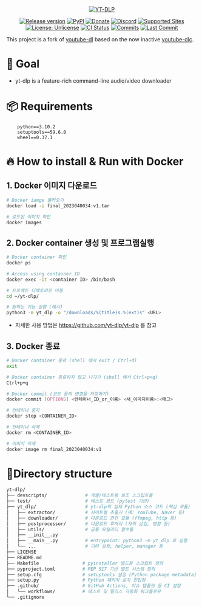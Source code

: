 <!-- MANPAGE: BEGIN EXCLUDED SECTION -->
<div align="center">

[![YT-DLP](https://raw.githubusercontent.com/yt-dlp/yt-dlp/master/.github/banner.svg)](#readme)

[![Release version](https://img.shields.io/github/v/release/yt-dlp/yt-dlp?color=brightgreen&label=Download&style=for-the-badge)](#installation "Installation")
[![PyPI](https://img.shields.io/badge/-PyPI-blue.svg?logo=pypi&labelColor=555555&style=for-the-badge)](https://pypi.org/project/yt-dlp "PyPI")
[![Donate](https://img.shields.io/badge/_-Donate-red.svg?logo=githubsponsors&labelColor=555555&style=for-the-badge)](Collaborators.md#collaborators "Donate")
[![Discord](https://img.shields.io/discord/807245652072857610?color=blue&labelColor=555555&label=&logo=discord&style=for-the-badge)](https://discord.gg/H5MNcFW63r "Discord")
[![Supported Sites](https://img.shields.io/badge/-Supported_Sites-brightgreen.svg?style=for-the-badge)](supportedsites.md "Supported Sites")
[![License: Unlicense](https://img.shields.io/badge/-Unlicense-blue.svg?style=for-the-badge)](LICENSE "License")
[![CI Status](https://img.shields.io/github/actions/workflow/status/yt-dlp/yt-dlp/core.yml?branch=master&label=Tests&style=for-the-badge)](https://github.com/yt-dlp/yt-dlp/actions "CI Status")
[![Commits](https://img.shields.io/github/commit-activity/m/yt-dlp/yt-dlp?label=commits&style=for-the-badge)](https://github.com/yt-dlp/yt-dlp/commits "Commit History")
[![Last Commit](https://img.shields.io/github/last-commit/yt-dlp/yt-dlp/master?label=&style=for-the-badge&display_timestamp=committer)](https://github.com/yt-dlp/yt-dlp/pulse/monthly "Last activity")

</div>
<!-- MANPAGE: END EXCLUDED SECTION -->

This project is a fork of [youtube-dl](https://github.com/ytdl-org/youtube-dl) based on the now inactive [youtube-dlc](https://github.com/blackjack4494/yt-dlc).

# 🎯 Goal

* yt-dlp is a feature-rich command-line audio/video downloader

# 📦 Requirements

```console
    python==3.10.2
    setuptools==59.6.0
    wheel==0.37.1
```

# 🔥 How to install & Run with Docker

## 1. Docker 이미지 다운로드

```bash
# Docker iamge 불러오기
docker load -i final_2023040034:v1.tar

# 로드된 이미지 확인
docker images
```

## 2. Docker container 생성 및 프로그램실행

```bash
# Docker container 확인
docker ps

# Access using container ID
docker exec -it <container ID> /bin/bash

# 프로젝트 디렉토리로 이동
cd ~/yt-dlp/

# 원하는 기능 실행 (예시)
python3 -m yt_dlp -o "/downloads/%(title)s.%(ext)s" <URL>
```

* 자세한 사용 방법은 https://github.com/yt-dlp/yt-dlp 를 참고

## 3. Docker 종료

```bash
# Docker container 종료 (shell 에서 exit / Ctrl+d)
exit

# Docker container 종료하지 않고 나가기 (shell 에서 Ctrl+p+q)
Ctrl+p+q

# Docker commit (코드 등의 변경을 저장하기)
docker commit [OPTIONS] <컨테이너_ID_or_이름> <새_이미지이름>:<태그>

# 컨테이너 중지
docker stop <CONTAINER_ID>

# 컨테이너 삭제 
docker rm <CONTAINER_ID>

# 이미지 삭제
docker image rm final_2023040034:v1
```

# 📁Directory structure

```bash
yt-dlp/
├── devscripts/              # 개발/테스트용 보조 스크립트들
├── test/                    # 테스트 코드 (pytest 기반)
├── yt_dlp/                  # yt-dlp의 실제 Python 소스 코드 (핵심 모듈)
│   ├── extractor/           # 사이트별 추출기 (예: YouTube, Naver 등)
│   ├── downloader/          # 다운로드 관련 모듈 (ffmpeg, http 등)
│   ├── postprocessor/       # 다운로드 후처리 (자막 삽입, 병합 등)
│   ├── utils/               # 공통 유틸리티 함수들
│   ├── __init__.py
│   ├── __main__.py          # entrypoint: python3 -m yt_dlp 로 실행
│   └── ...                  # 기타 설정, helper, manager 등
├── LICENSE
├── README.md
├── Makefile                # pyinstaller 빌드용 스크립트 정의
├── pyproject.toml          # PEP 517 기반 빌드 시스템 정의
├── setup.cfg               # setuptools 설정 (Python package metadata)
├── setup.py                # Python 패키지 설치 진입점
├── .github/                # GitHub Actions, 이슈 템플릿 등 CI 설정
│   └── workflows/          # 테스트 및 릴리스 자동화 워크플로우
└── .gitignore
```

